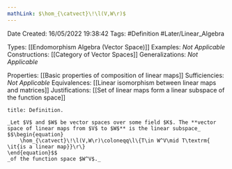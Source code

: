 ```yaml
---
mathLink: $\hom_{\catvect}\!\l(V,W\r)$
---
```


<div class="topSpace"></div>

Date Created: 16/05/2022 19:38:42
Tags: #Definition #Later/Linear_Algebra

Types: [[Endomorphism Algebra (Vector Space)]]
Examples: _Not Applicable_
Constructions: [[Category of Vector Spaces]]
Generalizations: _Not Applicable_

Properties: [[Basic properties of composition of linear maps]]
Sufficiencies: _Not Applicable_
Equivalences: [[Linear isomorphism between linear maps and matrices]]
Justifications: [[Set of linear maps form a linear subspace of the function space]]

``` ad-Definition
title: Definition.

_Let $V$ and $W$ be vector spaces over some field $K$. The **vector space of linear maps from $V$ to $W$** is the linear subspace_
$$\begin{equation}
    \hom_{\catvect}\!\l(V,W\r)\coloneqq\l\{T\in W^V\mid T\textrm{ \it{is a linear map}}\r\}
\end{equation}$$
_of the function space $W^V$._

```
